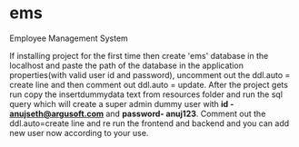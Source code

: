 # ems
Employee Management System


If installing project for the first time then create 'ems' database in the localhost and paste the path of the database in the application properties(with valid user id and password), uncomment out the ddl.auto = create line and then comment out ddl.auto = update.
After the project gets run copy the insertdummydata text from resources folder and run the sql query which will create a super admin dummy user with **id - anujseth@argusoft.com** and **password- anuj123**.
Comment out the ddl.auto=create line and re run the frontend and backend and you can add new user now according to your use.
